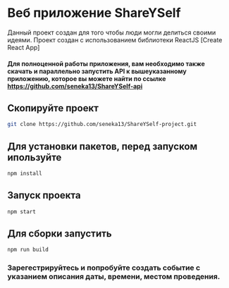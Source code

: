 # Веб приложение ShareYSelf

Данный проект создан для того чтобы люди могли делиться своими идеями.
Проект создан с использованием библиотеки ReactJS [Create React App]

#### Для полноценной работы приложения, вам необходимо также скачать и параллельно запустить API к вышеуказанному приложению, которое вы можете найти по ссылке https://github.com/seneka13/ShareYSelf-api

## Скопируйте проект

```sh
git clone https://github.com/seneka13/ShareYSelf-project.git
```

## Для установки пакетов, перед запуском ипользуйте 

```sh
npm install
```

## Запуск проекта

```sh
npm start
```

## Для сборки запустить

```sh
npm run build
```

### Зарегестрируйтесь и попробуйте создать событие с указанием описания даты, времени, местом проведения.